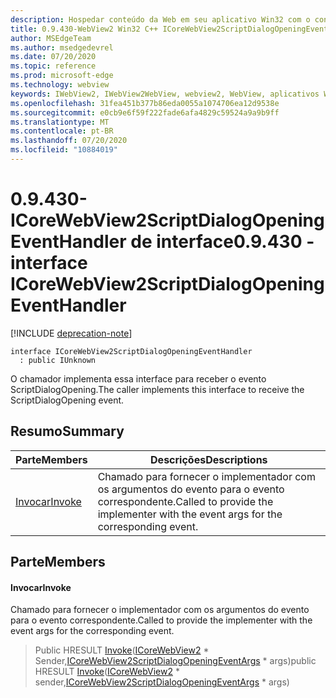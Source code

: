 ```yaml
---
description: Hospedar conteúdo da Web em seu aplicativo Win32 com o controle WebView2 do Microsoft Edge
title: 0.9.430-WebView2 Win32 C++ ICoreWebView2ScriptDialogOpeningEventHandler
author: MSEdgeTeam
ms.author: msedgedevrel
ms.date: 07/20/2020
ms.topic: reference
ms.prod: microsoft-edge
ms.technology: webview
keywords: IWebView2, IWebView2WebView, webview2, WebView, aplicativos Win32, Win32, Edge, ICoreWebView2, ICoreWebView2Host, controle do navegador, HTML Edge
ms.openlocfilehash: 31fea451b377b86eda0055a1074706ea12d9538e
ms.sourcegitcommit: e0cb9e6f59f222fade6afa4829c59524a9a9b9ff
ms.translationtype: MT
ms.contentlocale: pt-BR
ms.lasthandoff: 07/20/2020
ms.locfileid: "10884019"
---
```

# <span data-ttu-id="3f018-104">0.9.430-ICoreWebView2ScriptDialogOpeningEventHandler de interface</span><span class="sxs-lookup"><span data-stu-id="3f018-104">0.9.430 - interface ICoreWebView2ScriptDialogOpeningEventHandler</span></span> 

[!INCLUDE [deprecation-note](../../includes/deprecation-note.md)]

```
interface ICoreWebView2ScriptDialogOpeningEventHandler
  : public IUnknown
```

<span data-ttu-id="3f018-105">O chamador implementa essa interface para receber o evento ScriptDialogOpening.</span><span class="sxs-lookup"><span data-stu-id="3f018-105">The caller implements this interface to receive the ScriptDialogOpening event.</span></span>

## <span data-ttu-id="3f018-106">Resumo</span><span class="sxs-lookup"><span data-stu-id="3f018-106">Summary</span></span>

 <span data-ttu-id="3f018-107">Parte</span><span class="sxs-lookup"><span data-stu-id="3f018-107">Members</span></span>                        | <span data-ttu-id="3f018-108">Descrições</span><span class="sxs-lookup"><span data-stu-id="3f018-108">Descriptions</span></span>
--------------------------------|---------------------------------------------
[<span data-ttu-id="3f018-109">Invocar</span><span class="sxs-lookup"><span data-stu-id="3f018-109">Invoke</span></span>](#invoke) | <span data-ttu-id="3f018-110">Chamado para fornecer o implementador com os argumentos do evento para o evento correspondente.</span><span class="sxs-lookup"><span data-stu-id="3f018-110">Called to provide the implementer with the event args for the corresponding event.</span></span>

## <span data-ttu-id="3f018-111">Parte</span><span class="sxs-lookup"><span data-stu-id="3f018-111">Members</span></span>

#### <span data-ttu-id="3f018-112">Invocar</span><span class="sxs-lookup"><span data-stu-id="3f018-112">Invoke</span></span> 

<span data-ttu-id="3f018-113">Chamado para fornecer o implementador com os argumentos do evento para o evento correspondente.</span><span class="sxs-lookup"><span data-stu-id="3f018-113">Called to provide the implementer with the event args for the corresponding event.</span></span>

> <span data-ttu-id="3f018-114">Public HRESULT [Invoke](#invoke)([ICoreWebView2](ICoreWebView2.md) \* Sender,[ICoreWebView2ScriptDialogOpeningEventArgs](ICoreWebView2ScriptDialogOpeningEventArgs.md) \* args)</span><span class="sxs-lookup"><span data-stu-id="3f018-114">public HRESULT [Invoke](#invoke)([ICoreWebView2](ICoreWebView2.md) \* sender,[ICoreWebView2ScriptDialogOpeningEventArgs](ICoreWebView2ScriptDialogOpeningEventArgs.md) \* args)</span></span>


